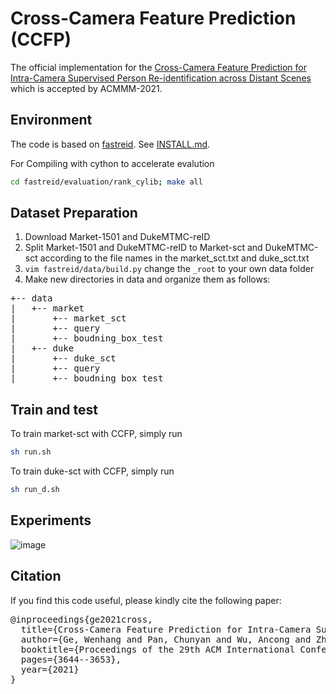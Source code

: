 # Cross-Camera Feature Prediction (CCFP)
The official implementation for the [Cross-Camera Feature Prediction for Intra-Camera Supervised Person Re-identification across Distant Scenes](https://arxiv.org/abs/2107.13904) which is accepted by ACMMM-2021.

## Environment

The code is based on [fastreid](https://github.com/JDAI-CV/fast-reid). See [INSTALL.md](https://github.com/JDAI-CV/fast-reid/blob/master/INSTALL.md).

For Compiling with cython to accelerate evalution
```bash
cd fastreid/evaluation/rank_cylib; make all
```

## Dataset Preparation

1. Download Market-1501 and DukeMTMC-reID
2. Split Market-1501 and DukeMTMC-reID to Market-sct and DukeMTMC-sct according to the file names in the market_sct.txt and duke_sct.txt
3. ```vim fastreid/data/build.py``` change the ```_root``` to your own data folder
4. Make new directories in data and organize them as follows:
<pre>
+-- data
|   +-- market
|       +-- market_sct
|       +-- query
|       +-- boudning_box_test
|   +-- duke
|       +-- duke_sct
|       +-- query
|       +-- boudning_box_test
</pre>

## Train and test

To train market-sct with CCFP, simply run
```bash
sh run.sh
```
To train duke-sct with CCFP, simply run
```bash
sh run_d.sh
```

## Experiments

![image](https://github.com/g3956/Cross-Camera-Feature-Prediction-for-Intra-Camera-Supervised-Person-Re-identification-across-Distant-/blob/main/results.png)


## Citation

If you find this code useful, please kindly cite the following paper:
<pre>
@inproceedings{ge2021cross,
  title={Cross-Camera Feature Prediction for Intra-Camera Supervised Person Re-identification across Distant Scenes},
  author={Ge, Wenhang and Pan, Chunyan and Wu, Ancong and Zheng, Hongwei and Zheng, Wei-Shi},
  booktitle={Proceedings of the 29th ACM International Conference on Multimedia},
  pages={3644--3653},
  year={2021}
}
</pre>

